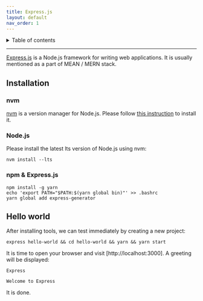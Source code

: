 ```yaml
---
title: Express.js
layout: default
nav_order: 1
---
```


<details closed markdown="block">
  <summary>
    Table of contents
  </summary>
  {: .text-delta }
- TOC
{:toc}
</details>

---

[Express.js](https://expressjs.com) is a Node.js framework for writing web
applications. It is usually mentioned as a part of MEAN / MERN stack.

## Installation

### nvm

[nvm](https://github.com/nvm-sh/nvm) is a version manager for Node.js. Please
follow [this instruction](https://github.com/nvm-sh/nvm?tab=readme-ov-file#installing-and-updating)
to install it.

### Node.js

Please install the latest lts version of Node.js using nvm:

```shell
nvm install --lts
```

### npm & Express.js

```shell
npm install -g yarn
echo 'export PATH="$PATH:$(yarn global bin)"' >> .bashrc
yarn global add express-generator
```

## Hello world

After installing tools, we can test immediately by creating a new project:

```shell
express hello-world && cd hello-world && yarn && yarn start
```

It is time to open your browser and visit [http://localhost:3000]. A greeting
will be displayed:

```text
Express

Welcome to Express
```

It is done.
